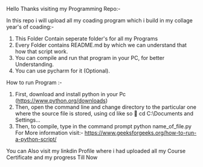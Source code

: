 Hello Thanks visiting my Programming Repo:-

In this repo i will upload all my coading program which i build in my collage year's of coading:-
1) This Folder Contain seperate folder's for all my Programs
2) Every Folder contains README.md by which we can understand that how that script work.
3) You can compile and run that program in your PC, for better Understanding.
4) You can use pycharm for it (Optional).

How to run Program :-
1) First, download and install python in your Pc (https://www.python.org/downloads)
2) Then, open the command line and change directory to the particular one where the source file is stored, using cd like so 🚱
   cd C:\Documents and Settings...
4) Then, to compile, type in the command prompt
   python name_of_file.py
For More information visit:- https://www.geeksforgeeks.org/how-to-run-a-python-script/

You can Also visit my linkdin Profile where i had uploaded all my Course Certificate and my progress Till Now
